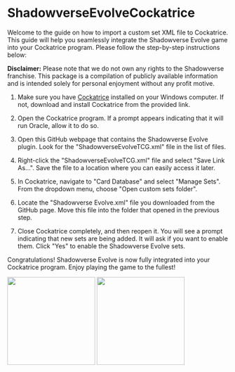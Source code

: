 # ShadowverseEvolveCockatrice

Welcome to the guide on how to import a custom set XML file to Cockatrice. This guide will help you seamlessly integrate the Shadowverse Evolve game into your Cockatrice program. Please follow the step-by-step instructions below:

**Disclaimer:** Please note that we do not own any rights to the Shadowverse franchise. This package is a compilation of publicly available information and is intended solely for personal enjoyment without any profit motive.

1. Make sure you have [Cockatrice](https://cockatrice.github.io/) installed on your Windows computer. If not, download and install Cockatrice from the provided link.

2. Open the Cockatrice program. If a prompt appears indicating that it will run Oracle, allow it to do so.

3. Open this GitHub webpage that contains the Shadowverse Evolve plugin. Look for the "ShadowverseEvolveTCG.xml" file in the list of files.

4. Right-click the "ShadowverseEvolveTCG.xml" file and select "Save Link As...". Save the file to a location where you can easily access it later.

5. In Cockatrice, navigate to "Card Database" and select "Manage Sets". From the dropdown menu, choose "Open custom sets folder".

6. Locate the "Shadowverse Evolve.xml" file you downloaded from the GitHub page. Move this file into the folder that opened in the previous step.

7. Close Cockatrice completely, and then reopen it. You will see a prompt indicating that new sets are being added. It will ask if you want to enable them. Click "Yes" to enable the Shadowverse Evolve sets.

Congratulations! Shadowverse Evolve is now fully integrated into your Cockatrice program. Enjoy playing the game to the fullest!

<img src = "https://cdn.discordapp.com/attachments/480908885956362242/1126354128101199913/mid_game.png" width="200">

<img src = "https://cdn.discordapp.com/attachments/480908885956362242/1126353629889171476/late_game.png" width="200">